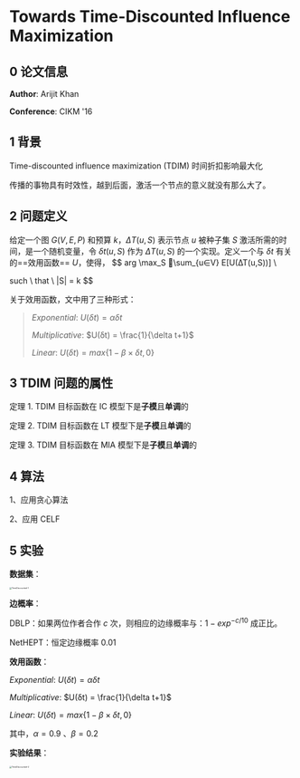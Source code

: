 # Towards Time-Discounted Influence Maximization



## 0 论文信息

**Author**: Arijit Khan

**Conference**: CIKM '16



## 1 背景

Time-discounted influence maximization (TDIM) 时间折扣影响最大化

传播的事物具有时效性，越到后面，激活一个节点的意义就没有那么大了。



## 2 问题定义

给定一个图 $G(V, E, P)$ 和预算 $k$，$\Delta T(u,S)$ 表示节点 $u$ 被种子集 $S$ 激活所需的时间，是一个随机变量，令 $\delta t(u,S)$ 作为 $\Delta T(u,S)$ 的一个实现。定义一个与 $\delta t$ 有关的==效用函数== $U$，使得，
$$
arg \max_S 􏰃\sum_{u∈V} E[U(∆T(u,S))] \\

such \ that \ |S| = k
$$


关于效用函数，文中用了三种形式：

>  *Exponential*: $U(δt) = αδt$
>
> *Multiplicative*: $U(δt) = \frac{1}{\delta t+1}$
>
> *Linear*: $U(\delta t) = max\{1 − β × δt, 0\}$



## 3 TDIM 问题的属性

定理 1. TDIM 目标函数在 IC 模型下是**子模**且**单调**的

定理 2. TDIM 目标函数在 LT 模型下是**子模**且**单调**的

定理 3. TDIM 目标函数在 MIA 模型下是**子模**且**单调**的



## 4 算法

1、应用贪心算法

2、应用 CELF



## 5 实验

**数据集**：

 <img src="../TimeDiscounted-1.png" alt="TimeDiscounted-1" style="zoom:25%;" />

**边概率**：

DBLP：如果两位作者合作 $c$ 次，则相应的边缘概率与：$1 − exp^{−c/10}$ 成正比。

NetHEPT：恒定边缘概率 0.01

**效用函数**：

*Exponential*: $U(δt) = αδt$

*Multiplicative*: $U(δt) = \frac{1}{\delta t+1}$

*Linear*: $U(\delta t) = max\{1 − β × δt, 0\}$

其中，$α = 0.9$ 、$β = 0.2$

**实验结果**：

 <img src="../TimeDiscounted-2.png" alt="TimeDiscounted-2" style="zoom:25%;" />